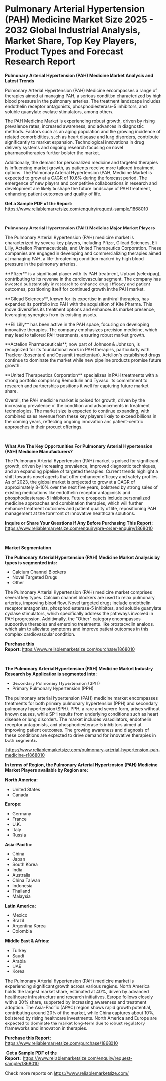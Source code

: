<p><h1>Pulmonary Arterial Hypertension (PAH) Medicine Market Size 2025 - 2032 Global Industrial Analysis, Market Share, Top Key Players, Product Types and Forecast Research Report</h1></p><p><strong>Pulmonary Arterial Hypertension (PAH) Medicine Market Analysis and Latest Trends</strong></p>
<p><p>Pulmonary Arterial Hypertension (PAH) Medicine encompasses a range of therapies aimed at managing PAH, a serious condition characterized by high blood pressure in the pulmonary arteries. The treatment landscape includes endothelin receptor antagonists, phosphodiesterase-5 inhibitors, and soluble guanylate cyclase stimulators, among others. </p><p>The PAH Medicine Market is experiencing robust growth, driven by rising prevalence rates, increased awareness, and advances in diagnostic methods. Factors such as an aging population and the growing incidence of related comorbidities, such as heart disease and lung disorders, contribute significantly to market expansion. Technological innovations in drug delivery systems and ongoing research focusing on novel pharmacotherapies further bolster the market. </p><p>Additionally, the demand for personalized medicine and targeted therapies is influencing market growth, as patients receive more tailored treatment options. The Pulmonary Arterial Hypertension (PAH) Medicine Market is expected to grow at a CAGR of 10.6% during the forecast period. The emergence of new players and competitive collaborations in research and development are likely to shape the future landscape of PAH treatment, enhancing patient outcomes and quality of life.</p></p>
<p><strong>Get a Sample PDF of the Report:&nbsp;</strong> <a href="https://www.reliablemarketsize.com/enquiry/request-sample/1868010?utm_campaign=2439&utm_medium=2&utm_source=Github&utm_content=ia&utm_term=09032025&utm_id=pulmonary-arterial-hypertension-pah-medicine">https://www.reliablemarketsize.com/enquiry/request-sample/1868010</a></p>
<p>&nbsp;</p>
<p><strong>Pulmonary Arterial Hypertension (PAH) Medicine Major Market Players</strong></p>
<p><p>The Pulmonary Arterial Hypertension (PAH) medicine market is characterized by several key players, including Pfizer, Gilead Sciences, Eli Lilly, Actelion Pharmaceuticals, and United Therapeutics Corporation. These companies are engaged in developing and commercializing therapies aimed at managing PAH, a life-threatening condition marked by high blood pressure in the pulmonary arteries.</p><p>**Pfizer** is a significant player with its PAH treatment, Uptravi (selexipag), contributing to its revenue in the cardiovascular segment. The company has invested substantially in research to enhance drug efficacy and patient outcomes, positioning itself for continued growth in the PAH market.</p><p>**Gilead Sciences**, known for its expertise in antiviral therapies, has expanded its portfolio into PAH with the acquisition of Kite Pharma. This move diversifies its treatment options and enhances its market presence, leveraging synergies from its existing assets.</p><p>**Eli Lilly** has been active in the PAH space, focusing on developing innovative therapies. The company emphasizes precision medicine, which may lead to tailored PAH treatments, ensuring robust market growth.</p><p>**Actelion Pharmaceuticals**, now part of Johnson & Johnson, is recognized for its foundational work in PAH therapies, particularly with Tracleer (bosentan) and Opsumit (macitentan). Actelion's established drugs continue to dominate the market while new pipeline products promise future growth.</p><p>**United Therapeutics Corporation** specializes in PAH treatments with a strong portfolio comprising Remodulin and Tyvaso. Its commitment to research and partnerships positions it well for capturing future market share.</p><p>Overall, the PAH medicine market is poised for growth, driven by the increasing prevalence of the condition and advancements in treatment technologies. The market size is expected to continue expanding, with combined sales revenue from these key players likely to exceed billions in the coming years, reflecting ongoing innovation and patient-centric approaches in their product offerings.</p></p>
<p>&nbsp;</p>
<p><strong>What Are The Key Opportunities For Pulmonary Arterial Hypertension (PAH) Medicine Manufacturers?</strong></p>
<p><p>The Pulmonary Arterial Hypertension (PAH) market is poised for significant growth, driven by increasing prevalence, improved diagnostic techniques, and an expanding pipeline of targeted therapies. Current trends highlight a shift towards novel agents that offer enhanced efficacy and safety profiles. As of 2023, the global market is projected to grow at a CAGR of approximately 8-10% over the next five years, bolstered by strong sales of existing medications like endothelin receptor antagonists and phosphodiesterase-5 inhibitors. Future prospects include personalized medicine approaches and combination therapies, which will further enhance treatment outcomes and patient quality of life, repositioning PAH management at the forefront of innovative healthcare solutions.</p></p>
<p><strong>Inquire or Share Your Questions If Any Before Purchasing This Report:</strong> <a href="https://www.reliablemarketsize.com/enquiry/pre-order-enquiry/1868010?utm_campaign=2439&utm_medium=2&utm_source=Github&utm_content=ia&utm_term=09032025&utm_id=pulmonary-arterial-hypertension-pah-medicine">https://www.reliablemarketsize.com/enquiry/pre-order-enquiry/1868010</a></p>
<p>&nbsp;</p>
<p><strong>Market Segmentation</strong></p>
<p><strong>The Pulmonary Arterial Hypertension (PAH) Medicine Market Analysis by types is segmented into:</strong></p>
<p><ul><li>Calcium Channel Blockers</li><li>Novel Targeted Drugs</li><li>Other</li></ul></p>
<p><p>The Pulmonary Arterial Hypertension (PAH) medicine market comprises several key types. Calcium channel blockers are used to relax pulmonary arteries, improving blood flow. Novel targeted drugs include endothelin receptor antagonists, phosphodiesterase-5 inhibitors, and soluble guanylate cyclase stimulators, which specifically address the pathways involved in PAH progression. Additionally, the "Other" category encompasses supportive therapies and emerging treatments, like prostacyclin analogs, which aim to alleviate symptoms and improve patient outcomes in this complex cardiovascular condition.</p></p>
<p><strong>Purchase this Report:&nbsp;</strong><a href="https://www.reliablemarketsize.com/purchase/1868010?utm_campaign=2439&utm_medium=2&utm_source=Github&utm_content=ia&utm_term=09032025&utm_id=pulmonary-arterial-hypertension-pah-medicine">https://www.reliablemarketsize.com/purchase/1868010</a></p>
<p>&nbsp;</p>
<p><strong>The Pulmonary Arterial Hypertension (PAH) Medicine Market Industry Research by Application is segmented into:</strong></p>
<p><ul><li>Secondary Pulmonary Hypertension (SPH)</li><li>Primary Pulmonary Hypertension (PPH)</li></ul></p>
<p><p>The pulmonary arterial hypertension (PAH) medicine market encompasses treatments for both primary pulmonary hypertension (PPH) and secondary pulmonary hypertension (SPH). PPH, a rare and severe form, arises without known causes, while SPH results from underlying conditions such as heart disease or lung disorders. The market includes vasodilators, endothelin receptor antagonists, and phosphodiesterase-5 inhibitors aimed at improving patient outcomes. The growing awareness and diagnosis of these conditions are expected to drive demand for innovative therapies in both segments.</p></p>
<p><a href="https://www.reliablemarketsize.com/pulmonary-arterial-hypertension-pah-medicine-r1868010?utm_campaign=2439&utm_medium=2&utm_source=Github&utm_content=ia&utm_term=09032025&utm_id=pulmonary-arterial-hypertension-pah-medicine">&nbsp;https://www.reliablemarketsize.com/pulmonary-arterial-hypertension-pah-medicine-r1868010</a></p>
<p><strong>In terms of Region, the Pulmonary Arterial Hypertension (PAH) Medicine Market Players available by Region are:</strong></p>
<p>
    <p> <strong> North America: </strong>
        <ul>
            <li>United States</li>
            <li>Canada</li>
        </ul>
        </p> 
    <p> <strong> Europe: </strong>
        <ul>
            <li>Germany</li>
            <li>France</li>
            <li>U.K.</li>
            <li>Italy</li>
            <li>Russia</li>
        </ul>
        </p> 
    <p> <strong> Asia-Pacific: </strong>
        <ul>
            <li>China</li>
            <li>Japan</li>
            <li>South Korea</li>
            <li>India</li>
            <li>Australia</li>
            <li>China Taiwan</li>
            <li>Indonesia</li>
            <li>Thailand</li>
            <li>Malaysia</li>
        </ul>
        </p> 
    <p> <strong> Latin America: </strong>
        <ul>
            <li>Mexico</li>
            <li>Brazil</li>
            <li>Argentina Korea</li>
            <li>Colombia</li>
        </ul>
        </p> 
    <p> <strong> Middle East & Africa: </strong>
        <ul>
            <li>Turkey</li>
            <li>Saudi</li>
            <li>Arabia</li>
            <li>UAE</li>
            <li>Korea</li>
        </ul>
    </p>
    </p>
<p><p>The Pulmonary Arterial Hypertension (PAH) medicine market is experiencing significant growth across various regions. North America holds the largest market share, estimated at 40%, driven by advanced healthcare infrastructure and research initiatives. Europe follows closely with a 30% share, supported by increasing awareness and treatment adoption. The Asia-Pacific (APAC) region shows rapid growth potential, contributing around 20% of the market, while China captures about 10%, bolstered by rising healthcare investments. North America and Europe are expected to dominate the market long-term due to robust regulatory frameworks and innovation in therapies.</p></p>
<p><strong>Purchase this Report: </strong><a href="https://www.reliablemarketsize.com/purchase/1868010?utm_campaign=2439&utm_medium=2&utm_source=Github&utm_content=ia&utm_term=09032025&utm_id=pulmonary-arterial-hypertension-pah-medicine">https://www.reliablemarketsize.com/purchase/1868010</a></p>
<p>&nbsp;<strong>Get a Sample PDF of the Report:&nbsp;&nbsp;</strong><a href="https://www.reliablemarketsize.com/enquiry/request-sample/1868010?utm_campaign=2439&utm_medium=2&utm_source=Github&utm_content=ia&utm_term=09032025&utm_id=pulmonary-arterial-hypertension-pah-medicine">https://www.reliablemarketsize.com/enquiry/request-sample/1868010</a></p>
<p><strong></strong></p>
<p>Check more reports on <a href="https://www.reliablemarketsize.com/?utm_campaign=2439&utm_medium=2&utm_source=Github&utm_content=ia&utm_term=09032025&utm_id=pulmonary-arterial-hypertension-pah-medicine">https://www.reliablemarketsize.com/</a></p>